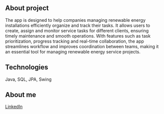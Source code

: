 ## About project

The app is designed to help companies managing renewable energy installations efficiently organize and track their tasks. It allows users to create, assign and monitor service tasks for different clients, ensuring timely maintenance and smooth operations. With features such as task prioritization, progress tracking and real-time collaboration, the app streamlines workflow and improves coordination between teams, making it an essential tool for managing renewable energy service projects.

## Technologies

Java, SQL, JPA, Swing

## About me

[LinkedIn](https://www.linkedin.com/in/tomasz-kiecka/)
